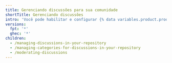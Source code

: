 ```yaml
---
title: Gerenciando discussões para sua comunidade
shortTitle: Gerenciando discussões
intro: 'Você pode habilitar e configurar {% data variables.product.prodname_discussions %} para o seu repositório e você pode usar ferramentas em {% data variables.product.product_name %} para moderar conversas entre os membros da comunidade.'
versions:
  fpt: '*'
  ghec: '*'
children:
  - /managing-discussions-in-your-repository
  - /managing-categories-for-discussions-in-your-repository
  - /moderating-discussions
---
```


